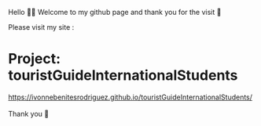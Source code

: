 Hello 👋🏾 Welcome to my github page and thank you for the visit 🌱

Please visit my site :

# Project: touristGuideInternationalStudents

https://ivonnebenitesrodriguez.github.io/touristGuideInternationalStudents/<br/>
<br/>Thank you 🌸
